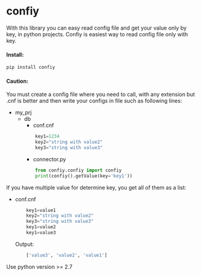 # **confiy**

With this library you can easy read config file and get your value only by key, in python projects.
Confiy is easiest way to read config file only with key. 
#### Install:
```python
pip install confiy
```

#### Caution:
You must create a config file where you need to call, with any extension but .cnf is better and then write your configs in file such as following lines:

- my_prj
    - db
        - conf.cnf
        ```python
            key1=1234
            key2="string with value2"
            key3="string with value3"
        ```   
        - connector.py 
        ```python
            from confiy.confiy import confiy
            print(confiy().getValue(key='key1'))
        ```   

If you have multiple value for determine key, you get all of them as a list:

- conf.cnf 
    ```python
        key1=value1
        key2="string with value2"
        key3="string with value3"
        key1=value2
        key1=value3
    ```   
    Output:
    ```python
        ['value3', 'value2', 'value1']
    ``` 
    
Use python version >= 2.7
